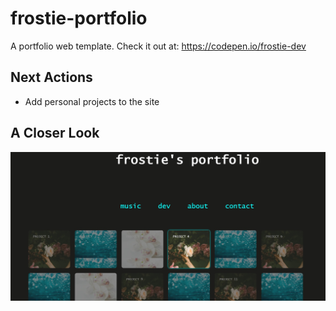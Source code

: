 # frostie-portfolio
A portfolio web template. Check it out at: https://codepen.io/frostie-dev

## Next Actions
- Add personal projects to the site

## A Closer Look

![alt_text](https://github.com/frostie/frostie-portfolio/blob/master/frostie-portfolio.jpg)
